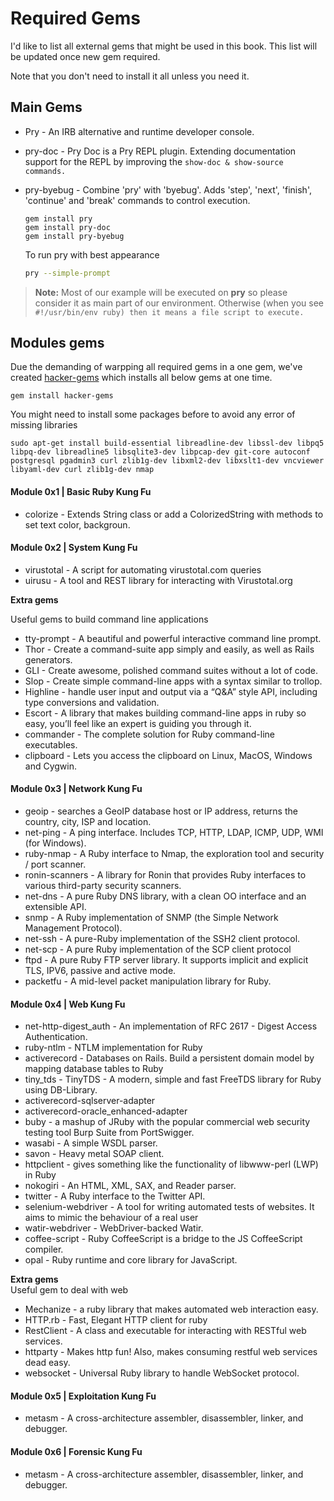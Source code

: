 # Required Gems

I'd like to list all external gems that might be used in this book. This list will be updated once new gem required.

Note that you don't need to install it all unless you need it.

## Main Gems

* Pry - An IRB alternative and runtime developer console.
* pry-doc - Pry Doc is a Pry REPL plugin. Extending documentation support for the REPL by improving the `show-doc & show-source commands.`
* pry-byebug - Combine 'pry' with 'byebug'. Adds 'step', 'next', 'finish', 'continue' and 'break' commands to control execution.

  ```
  gem install pry
  gem install pry-doc
  gem install pry-byebug
  ```

  To run pry with best appearance
  ```bash
  pry --simple-prompt
  ```


> **Note:** Most of our example will be executed on **pry** so please consider it as main part of our environment. Otherwise (when you see `#!/usr/bin/env ruby) then it means a file script to execute.`

## Modules gems

Due the demanding of warpping all required gems in a one gem, we've created [hacker-gems](https://rubygems.org/gems/hacker-gems) which installs all below gems at one time.

```
gem install hacker-gems
```

You might need to install some packages before to avoid any error of missing libraries 

```
sudo apt-get install build-essential libreadline-dev libssl-dev libpq5 libpq-dev libreadline5 libsqlite3-dev libpcap-dev git-core autoconf postgresql pgadmin3 curl zlib1g-dev libxml2-dev libxslt1-dev vncviewer libyaml-dev curl zlib1g-dev nmap
```

#### Module 0x1 | Basic Ruby Kung Fu

* colorize - Extends String class or add a ColorizedString with methods to set text color, backgroun.

#### Module 0x2 | System Kung Fu

* virustotal - A script for automating virustotal.com queries
* uirusu - A tool and REST library for interacting with Virustotal.org

**Extra gems**

Useful gems to build command line applications

* tty-prompt - A beautiful and powerful interactive command line prompt.
* Thor - Create a command-suite app simply and easily, as well as Rails generators.
* GLI - Create awesome, polished command suites without a lot of code.
* Slop - Create simple command-line apps with a syntax similar to trollop.
* Highline - handle user input and output via a “Q&A” style API, including type conversions and validation.
* Escort - A library that makes building command-line apps in ruby so easy, you’ll feel like an expert is guiding you through it.
* commander - The complete solution for Ruby command-line executables.
* clipboard - Lets you access the clipboard on Linux, MacOS, Windows and Cygwin.

#### Module 0x3 | Network Kung Fu

* geoip - searches a GeoIP database host or IP address, returns the country, city, ISP and location.
* net-ping - A ping interface. Includes TCP, HTTP, LDAP, ICMP, UDP, WMI (for Windows).
* ruby-nmap - A Ruby interface to Nmap, the exploration tool and security / port scanner.
* ronin-scanners - A library for Ronin that provides Ruby interfaces to various third-party security scanners.
* net-dns - A pure Ruby DNS library, with a clean OO interface and an extensible API.
* snmp - A Ruby implementation of SNMP (the Simple Network Management Protocol).
* net-ssh - A pure-Ruby implementation of the SSH2 client protocol.
* net-scp - A pure Ruby implementation of the SCP client protocol
* ftpd - A pure Ruby FTP server library. It supports implicit and explicit TLS, IPV6, passive and active mode.
* packetfu - A mid-level packet manipulation library for Ruby.

#### Module 0x4 | Web Kung Fu

* net-http-digest\_auth - An implementation of RFC 2617 - Digest Access Authentication.
* ruby-ntlm - NTLM implementation for Ruby
* activerecord - Databases on Rails. Build a persistent domain model by mapping database tables to Ruby
* tiny\_tds - TinyTDS - A modern, simple and fast FreeTDS library for Ruby using DB-Library.
* activerecord-sqlserver-adapter
* activerecord-oracle\_enhanced-adapter
* buby - a mashup of JRuby with the popular commercial web security testing tool Burp Suite from PortSwigger.
* wasabi - A simple WSDL parser.
* savon - Heavy metal SOAP client.
* httpclient - gives something like the functionality of libwww-perl \(LWP\) in Ruby
* nokogiri -  An HTML, XML, SAX, and Reader parser.
* twitter - A Ruby interface to the Twitter API.
* selenium-webdriver - A tool for writing automated tests of websites. It aims to mimic the behaviour of a real user
* watir-webdriver - WebDriver-backed Watir.
* coffee-script - Ruby CoffeeScript is a bridge to the JS CoffeeScript compiler.
* opal - Ruby runtime and core library for JavaScript.

**Extra gems**  
Useful gem to deal with web

* Mechanize - a ruby library that makes automated web interaction easy.
* HTTP.rb - Fast, Elegant HTTP client for ruby
* RestClient - A class and executable for interacting with RESTful web services.
* httparty - Makes http fun! Also, makes consuming restful web services dead easy.
* websocket - Universal Ruby library to handle WebSocket protocol.

#### Module 0x5 | Exploitation Kung Fu

* metasm - A cross-architecture assembler, disassembler, linker, and debugger.

#### Module 0x6 | Forensic Kung Fu

* metasm - A cross-architecture assembler, disassembler, linker, and debugger.



